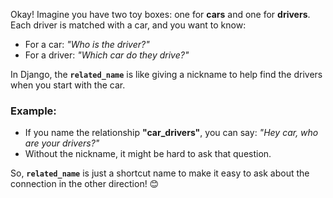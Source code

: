 Okay! Imagine you have two toy boxes: one for **cars** and one for **drivers**. Each driver is matched with a car, and you want to know:

- For a car: *"Who is the driver?"*
- For a driver: *"Which car do they drive?"*

In Django, the **`related_name`** is like giving a nickname to help find the drivers when you start with the car.

### Example:
- If you name the relationship **"car_drivers"**, you can say: *"Hey car, who are your drivers?"*
- Without the nickname, it might be hard to ask that question.

So, **`related_name`** is just a shortcut name to make it easy to ask about the connection in the other direction! 😊